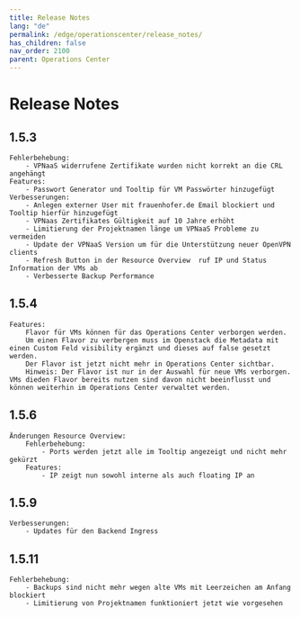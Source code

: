 ```yaml
---
title: Release Notes
lang: "de"
permalink: /edge/operationscenter/release_notes/
has_children: false
nav_order: 2100
parent: Operations Center
---
```


# Release Notes

## 1.5.3
    Fehlerbehebung:
        - VPNaaS widerrufene Zertifikate wurden nicht korrekt an die CRL angehängt
    Features:
        - Passwort Generator und Tooltip für VM Passwörter hinzugefügt
    Verbesserungen:
        - Anlegen externer User mit frauenhofer.de Email blockiert und Tooltip hierfür hinzugefügt
        - VPNaas Zertifikates Gültigkeit auf 10 Jahre erhöht
        - Limitierung der Projektnamen länge um VPNaaS Probleme zu vermeiden
        - Update der VPNaaS Version um für die Unterstützung neuer OpenVPN clients
        - Refresh Button in der Resource Overview  ruf IP und Status Information der VMs ab
        - Verbesserte Backup Performance

## 1.5.4
    Features:
        Flavor für VMs können für das Operations Center verborgen werden.
        Um einen Flavor zu verbergen muss im Openstack die Metadata mit einen Custom Feld visibility ergänzt und dieses auf false gesetzt werden.
        Der Flavor ist jetzt nicht mehr in Operations Center sichtbar.
        Hinweis: Der Flavor ist nur in der Auswahl für neue VMs verborgen. VMs dieden Flavor bereits nutzen sind davon nicht beeinflusst und können weiterhin im Operations Center verwaltet werden.


## 1.5.6
    Änderungen Resource Overview:
        Fehlerbehebung:
            - Ports werden jetzt alle im Tooltip angezeigt und nicht mehr gekürzt
        Features:
            - IP zeigt nun sowohl interne als auch floating IP an

## 1.5.9
    Verbesserungen:
        - Updates für den Backend Ingress

## 1.5.11
    Fehlerbehebung:
        - Backups sind nicht mehr wegen alte VMs mit Leerzeichen am Anfang blockiert
        - Limitierung von Projektnamen funktioniert jetzt wie vorgesehen
